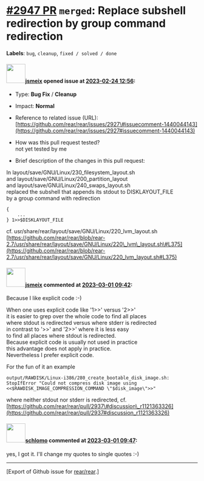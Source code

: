[\#2947 PR](https://github.com/rear/rear/pull/2947) `merged`: Replace subshell redirection by group command redirection
=======================================================================================================================

**Labels**: `bug`, `cleanup`, `fixed / solved / done`

#### <img src="https://avatars.githubusercontent.com/u/1788608?u=925fc54e2ce01551392622446ece427f51e2f0ce&v=4" width="50">[jsmeix](https://github.com/jsmeix) opened issue at [2023-02-24 12:56](https://github.com/rear/rear/pull/2947):

-   Type: **Bug Fix** / **Cleanup**

-   Impact: **Normal**

-   Reference to related issue (URL):  
    [https://github.com/rear/rear/issues/2927\#issuecomment-1440044143](https://github.com/rear/rear/issues/2927#issuecomment-1440044143)

-   How was this pull request tested?  
    not yet tested by me

-   Brief description of the changes in this pull request:

In layout/save/GNU/Linux/230\_filesystem\_layout.sh  
and layout/save/GNU/Linux/200\_partition\_layout  
and layout/save/GNU/Linux/240\_swaps\_layout.sh  
replaced the subshell that appends its stdout to DISKLAYOUT\_FILE  
by a group command with redirection

    {
        ...
    } 1>>$DISKLAYOUT_FILE

cf. usr/share/rear/layout/save/GNU/Linux/220\_lvm\_layout.sh  
[https://github.com/rear/rear/blob/rear-2.7/usr/share/rear/layout/save/GNU/Linux/220\_lvm\_layout.sh\#L375](https://github.com/rear/rear/blob/rear-2.7/usr/share/rear/layout/save/GNU/Linux/220_lvm_layout.sh#L375)

#### <img src="https://avatars.githubusercontent.com/u/1788608?u=925fc54e2ce01551392622446ece427f51e2f0ce&v=4" width="50">[jsmeix](https://github.com/jsmeix) commented at [2023-03-01 09:42](https://github.com/rear/rear/pull/2947#issuecomment-1449712819):

Because I like explicit code :-)

When one uses explicit code like '1&gt;&gt;' versus '2&gt;&gt;'  
it is easier to grep over the whole code to find all places  
where stdout is redirected versus where stderr is redirected  
in contrast to '&gt;&gt;' and '2&gt;&gt;' where it is less easy  
to find all places where stdout is redirected.  
Because explicit code is usually not used in practice  
this advantage does not apply in practice.  
Nevertheless I prefer explicit code.

For the fun of it an example

    output/RAWDISK/Linux-i386/280_create_bootable_disk_image.sh:
    StopIfError "Could not compress disk image using <<$RAWDISK_IMAGE_COMPRESSION_COMMAND \"$disk_image\">>"

where neither stdout nor stderr is redirected, cf.  
[https://github.com/rear/rear/pull/2937\#discussion\_r1121363326](https://github.com/rear/rear/pull/2937#discussion_r1121363326)

#### <img src="https://avatars.githubusercontent.com/u/101384?v=4" width="50">[schlomo](https://github.com/schlomo) commented at [2023-03-01 09:47](https://github.com/rear/rear/pull/2947#issuecomment-1449722078):

yes, I got it. I'll change my quotes to single quotes :-)

------------------------------------------------------------------------

\[Export of Github issue for
[rear/rear](https://github.com/rear/rear).\]
